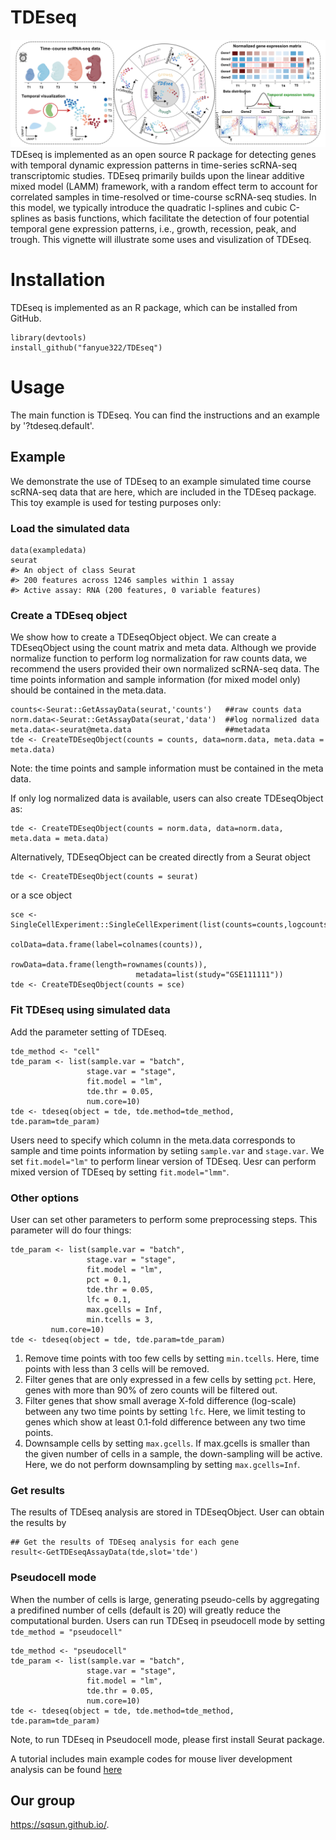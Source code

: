# TDEseq
![TDEseq](https://github.com/fanyue322/fanyue322.github.io/blob/master/workflow_web.png "TDEseq logo")  
TDEseq is implemented as an open source R package for detecting genes with temporal dynamic expression patterns in time-series scRNA-seq transcriptomic studies. TDEseq primarily builds upon the linear additive mixed model (LAMM) framework, with a random effect term to account for correlated samples in time-resolved or time-course scRNA-seq studies. In this model, we typically introduce the quadratic I-splines and cubic C-splines as basis functions, which facilitate the detection of four potential temporal gene expression patterns, i.e., growth, recession, peak, and trough. This vignette will illustrate some uses and visulization of TDEseq.

# Installation
TDEseq is implemented as an R package, which can be installed from GitHub.

```
library(devtools)
install_github("fanyue322/TDEseq")
```

# Usage
The main function is TDEseq. You can find the instructions and an example by '?tdeseq.default'.

## Example
We demonstrate the use of TDEseq to an example simulated time course scRNA-seq data that are here, which are included in the TDEseq package. This toy example is used for testing purposes only:

### Load the simulated data
```
data(exampledata)
seurat
#> An object of class Seurat 
#> 200 features across 1246 samples within 1 assay 
#> Active assay: RNA (200 features, 0 variable features)
```
### Create a TDEseq object
We show how to create a TDEseqObject object. We can create a TDEseqObject using the count matrix and meta data. Although we provide normalize function to perform log normalization for raw counts data, we recommend the users provided their own normalized scRNA-seq data. The time points information and sample information (for mixed model only) should be contained in the meta.data.
```
counts<-Seurat::GetAssayData(seurat,'counts')   ##raw counts data
norm.data<-Seurat::GetAssayData(seurat,'data')  ##log normalized data
meta.data<-seurat@meta.data                     ##metadata
tde <- CreateTDEseqObject(counts = counts, data=norm.data, meta.data = meta.data)
```
Note: the time points and sample information must be contained in the meta data.

If only log normalized data is available, users can also create TDEseqObject as:
```
tde <- CreateTDEseqObject(counts = norm.data, data=norm.data, meta.data = meta.data)
```

Alternatively, TDEseqObject can be created directly from a Seurat object 
```
tde <- CreateTDEseqObject(counts = seurat)
```
or a sce object
```
sce <- SingleCellExperiment::SingleCellExperiment(list(counts=counts,logcounts=data.norm),
                            colData=data.frame(label=colnames(counts)),
                            rowData=data.frame(length=rownames(counts)),
                            metadata=list(study="GSE111111"))
tde <- CreateTDEseqObject(counts = sce)
```
### Fit TDEseq using simulated data
Add the parameter setting of TDEseq. 
```
tde_method <- "cell"
tde_param <- list(sample.var = "batch",
                 stage.var = "stage",
                 fit.model = "lm",
                 tde.thr = 0.05,
                 num.core=10)
tde <- tdeseq(object = tde, tde.method=tde_method, tde.param=tde_param)
```
Users need to specify which column in the meta.data corresponds to sample and time points information by setiing `sample.var` and `stage.var`. We set `fit.model="lm"` to perform linear version of TDEseq. Uesr can perform mixed version of TDEseq by setting `fit.model="lmm"`.

### Other options
User can set other parameters to perform some preprocessing steps. This parameter will do four things:
```
tde_param <- list(sample.var = "batch",
                 stage.var = "stage",
                 fit.model = "lm",
                 pct = 0.1,
                 tde.thr = 0.05,
                 lfc = 0.1,
                 max.gcells = Inf,
                 min.tcells = 3,
		 num.core=10)
tde <- tdeseq(object = tde, tde.param=tde_param)
```
1. Remove time points with too few cells by setting `min.tcells`. Here, time points with less than 3 cells will be removed.
2. Filter genes that are only expressed in a few cells by setting `pct`. Here, genes with more than 90% of zero counts will be filtered out.
3. Filter genes that show small average X-fold difference (log-scale) between any two time points by setting `lfc`. Here, we limit testing to genes which show at least 0.1-fold difference between any two time points.
4. Downsample cells by setting `max.gcells`. If max.gcells is smaller than the given number of cells in a sample, the down-sampling will be active. Here, we do not perform downsampling by setting `max.gcells=Inf`.

### Get results
The results of TDEseq analysis are stored in TDEseqObject. User can obtain the results by
```
## Get the results of TDEseq analysis for each gene
result<-GetTDEseqAssayData(tde,slot='tde')  
```

### Pseudocell mode
When the number of cells is large, generating pseudo-cells by aggregating a predifined number of cells (default is 20) will greatly reduce the computational burden. Users can run TDEseq in pseudocell mode by setting `tde_method = "pseudocell"`
```
tde_method <- "pseudocell"
tde_param <- list(sample.var = "batch",
                 stage.var = "stage",
                 fit.model = "lm",
                 tde.thr = 0.05,
                 num.core=10)
tde <- tdeseq(object = tde, tde.method=tde_method, tde.param=tde_param)
```
Note, to run TDEseq in Pseudocell mode, please first install Seurat package.

A tutorial includes main example codes for mouse liver development analysis can be found [here](https://fanyue322.github.io/TDEseq)
## Our group

 <https://sqsun.github.io/>.
